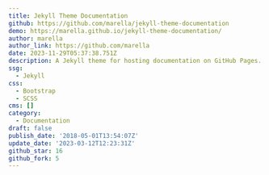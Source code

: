 ```yaml
---
title: Jekyll Theme Documentation
github: https://github.com/marella/jekyll-theme-documentation
demo: https://marella.github.io/jekyll-theme-documentation/
author: marella
author_link: https://github.com/marella
date: 2023-11-29T05:37:38.751Z
description: A Jekyll theme for hosting documentation on GitHub Pages.
ssg:
  - Jekyll
css:
  - Bootstrap
  - SCSS
cms: []
category:
  - Documentation
draft: false
publish_date: '2018-05-01T13:54:07Z'
update_date: '2023-03-12T12:23:31Z'
github_star: 16
github_fork: 5
---
```

